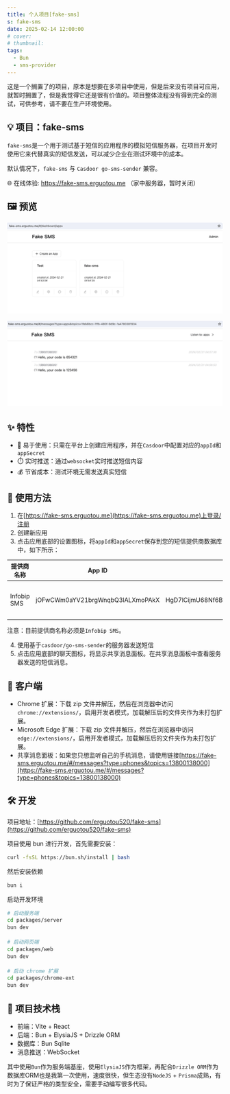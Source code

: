 ```yaml
---
title: 个人项目[fake-sms]
s: fake-sms
date: 2025-02-14 12:00:00
# cover:
# thumbnail:
tags:
  - Bun
  - sms-provider
---
```


这是一个搁置了的项目，原本是想要在多项目中使用，但是后来没有项目可应用，就暂时搁置了，但是我觉得它还是很有价值的。项目整体流程没有得到完全的测试，可供参考，请不要在生产环境使用。

## 💡 项目：fake-sms

`fake-sms`是一个用于测试基于短信的应用程序的模拟短信服务器，在项目开发时使用它来代替真实的短信发送，可以减少企业在测试环境中的成本。

默认情况下，`fake-sms` 与 `Casdoor go-sms-sender` 兼容。

🌐 在线体验: https://fake-sms.erguotou.me （家中服务器，暂时关闭）

## 🖼️ 预览

![apps](https://github.com/erguotou520/fake-sms/blob/main/assets/screen1.png?raw=true)

![notifications](https://github.com/erguotou520/fake-sms/blob/main/assets/notifications.png?raw=true)

<!-- more -->

## ✨ 特性

- 🚀 易于使用：只需在平台上创建应用程序，并在`Casdoor`中配置对应的`appId`和`appSecret`
- ⏱️ 实时推送：通过`websocket`实时推送短信内容
- 💰 节省成本：测试环境无需发送真实短信

## 🎯 使用方法

1. 在[https://fake-sms.erguotou.me](https://fake-sms.erguotou.me)上登录/注册
2. 创建新应用
3. 点击应用底部的设置图标，将`appId`和`appSecret`保存到您的短信提供商数据库中，如下所示：

| 提供商名称 | App ID | App Secret | 模板 |
|------------|---------|------------|------|
| Infobip SMS | jOFwCWm0aYV21brgWnqbQ3lALXmoPAkX | HgD7lCijmU68Nf6BDL3TNSwA27FQdf1JTxR40K0Gz07OmfuaxlcwZTX4R5PDJOzz | Hello, your code is {code} |

注意：目前提供商名称必须是`Infobip SMS`。

4. 使用基于`casdoor/go-sms-sender`的服务器发送短信
5. 点击应用底部的聊天图标，将显示共享消息面板。在共享消息面板中查看服务器发送的短信消息。

## 📱 客户端

- Chrome 扩展：下载 zip 文件并解压，然后在浏览器中访问`chrome://extensions/`，启用开发者模式，加载解压后的文件夹作为未打包扩展。
- Microsoft Edge 扩展：下载 zip 文件并解压，然后在浏览器中访问`edge://extensions/`，启用开发者模式，加载解压后的文件夹作为未打包扩展。
- 共享消息面板：如果您只想监听自己的手机消息，请使用链接[https://fake-sms.erguotou.me/#/messages?type=phones&topics=13800138000](https://fake-sms.erguotou.me/#/messages?type=phones&topics=13800138000)

## 🛠️ 开发

项目地址：[https://github.com/erguotou520/fake-sms](https://github.com/erguotou520/fake-sms)

项目使用 bun 进行开发，首先需要安装：

```bash
curl -fsSL https://bun.sh/install | bash
```

然后安装依赖

```bash
bun i
```

启动开发环境

```bash
# 启动服务端
cd packages/server
bun dev

# 启动网页端
cd packages/web
bun dev

# 启动 chrome 扩展
cd packages/chrome-ext
bun dev
```

## 🔧 项目技术栈

- 前端：Vite + React
- 后端：Bun + ElysiaJS + Drizzle ORM
- 数据库：Bun Sqlite
- 消息推送：WebSocket

其中使用`Bun`作为服务端基座，使用`ElysiaJS`作为框架，再配合`Drizzle ORM`作为数据库ORM也是我第一次使用，速度很快，但生态没有`NodeJS` + `Prisma`成熟，有时为了保证严格的类型安全，需要手动编写很多代码。
